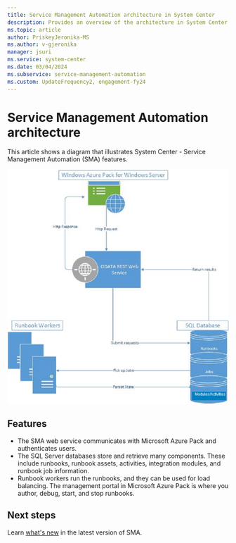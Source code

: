 ```yaml
---
title: Service Management Automation architecture in System Center
description: Provides an overview of the architecture in System Center Service Management Automation (SMA).
ms.topic: article
author: PriskeyJeronika-MS
ms.author: v-gjeronika
manager: jsuri
ms.service: system-center
ms.date: 03/04/2024
ms.subservice: service-management-automation
ms.custom: UpdateFrequency2, engagement-fy24
---
```


# Service Management Automation architecture



This article shows a diagram that illustrates System Center - Service Management Automation (SMA) features.

![SMA architecture diagram.](./media/architecture-of-service-management-automation/smaarchitecture.png)

## Features

- The SMA web service communicates with Microsoft Azure Pack and authenticates users.
- The SQL Server databases store and retrieve many components. These include runbooks, runbook assets, activities, integration modules, and runbook job information.
- Runbook workers run the runbooks, and they can be used for load balancing.
  The management portal in Microsoft Azure Pack is where you author, debug, start, and stop runbooks.

## Next steps

Learn [what's new](./whats-new-in-sma.md) in the latest version of SMA.
